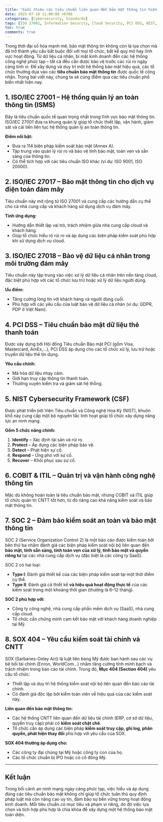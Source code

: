 ```yaml
---
title: "Giới thiệu các tiêu chuẩn liên quan đến bảo mật thông tin hiện nay"
date: 2025-07-10 11:00:00 +0700
categories: [Cybersecurity, Standards]
tags: [ISO 27001, Information Security, Cloud Security, PCI DSS, NIST, Data Privacy]
toc: true
comments: true
---
```

Trong thời đại số hóa mạnh mẽ, bảo mật thông tin không còn là lựa chọn mà đã trở thành yêu cầu bắt buộc đối với mọi tổ chức, bất kể quy mô hay lĩnh vực hoạt động. Từ dữ liệu cá nhân, bí mật kinh doanh đến các hệ thống công nghệ phức tạp – tất cả đều cần được bảo vệ trước các rủi ro ngày càng tinh vi. Để xây dựng và duy trì một hệ thống bảo mật hiệu quả, các tổ chức thường dựa vào các **tiêu chuẩn bảo mật thông tin** được quốc tế công nhận. Trong bài viết này, chúng ta sẽ cùng điểm qua các tiêu chuẩn phổ biến nhất hiện nay.

## 1. ISO/IEC 27001 – Hệ thống quản lý an toàn thông tin (ISMS)

Đây là tiêu chuẩn quốc tế quan trọng nhất trong lĩnh vực bảo mật thông tin. ISO/IEC 27001 đưa ra khung quản lý giúp tổ chức thiết lập, vận hành, giám sát và cải tiến liên tục hệ thống quản lý an toàn thông tin.

**Điểm nổi bật:**
- Đưa ra 114 biện pháp kiểm soát bảo mật (Annex A).
- Tập trung vào quản lý rủi ro và bảo vệ tính bảo mật, toàn vẹn và sẵn sàng của thông tin.
- Có thể tích hợp với các tiêu chuẩn ISO khác (ví dụ: ISO 9001, ISO 20000).

## 2. ISO/IEC 27017 – Bảo mật thông tin cho dịch vụ điện toán đám mây

Tiêu chuẩn này mở rộng từ ISO 27001 và cung cấp các hướng dẫn cụ thể cho cả nhà cung cấp và khách hàng sử dụng dịch vụ đám mây.

**Tính ứng dụng:**
- Hướng dẫn thiết lập vai trò, trách nhiệm giữa nhà cung cấp cloud và khách hàng.
- Giúp tổ chức hiểu rõ rủi ro và áp dụng các biện pháp kiểm soát phù hợp khi sử dụng dịch vụ cloud.

## 3. ISO/IEC 27018 – Bảo vệ dữ liệu cá nhân trong môi trường đám mây

Tiêu chuẩn này tập trung vào việc xử lý dữ liệu cá nhân trên nền tảng cloud, đặc biệt phù hợp với các tổ chức lưu trữ hoặc xử lý dữ liệu người dùng.

**Ưu điểm:**
- Tăng cường lòng tin với khách hàng và người dùng cuối.
- Phù hợp với các yêu cầu của luật bảo vệ dữ liệu cá nhân (ví dụ: GDPR, PDP ở Việt Nam).

## 4. PCI DSS – Tiêu chuẩn bảo mật dữ liệu thẻ thanh toán

Được xây dựng bởi Hội đồng Tiêu chuẩn Bảo mật PCI (gồm Visa, Mastercard, AmEx,...), PCI DSS áp dụng cho các tổ chức xử lý, lưu trữ hoặc truyền dữ liệu thẻ tín dụng.

**Yêu cầu chính:**
- Mã hóa dữ liệu nhạy cảm.
- Giới hạn truy cập thông tin thanh toán.
- Thường xuyên kiểm tra và giám sát hệ thống.

## 5. NIST Cybersecurity Framework (CSF)

Được phát triển bởi Viện Tiêu chuẩn và Công nghệ Hoa Kỳ (NIST), khuôn khổ này cung cấp một bộ nguyên tắc linh hoạt giúp tổ chức xây dựng năng lực an ninh mạng.

**Gồm 5 chức năng chính:**
1. **Identify** – Xác định tài sản và rủi ro.
2. **Protect** – Áp dụng các biện pháp bảo vệ.
3. **Detect** – Phát hiện sự cố.
4. **Respond** – Ứng phó với sự cố.
5. **Recover** – Khôi phục sau sự cố.

## 6. COBIT & ITIL – Quản trị và vận hành công nghệ thông tin

Mặc dù không hoàn toàn là tiêu chuẩn bảo mật, nhưng COBIT và ITIL giúp tổ chức quản trị CNTT tốt hơn, từ đó nâng cao khả năng kiểm soát và bảo mật thông tin.

## 7. SOC 2 – Đảm bảo kiểm soát an toàn và bảo mật thông tin

SOC 2 (Service Organization Control 2) là một báo cáo được kiểm toán bởi bên thứ ba nhằm đánh giá các biện pháp kiểm soát nội bộ liên quan đến **bảo mật, tính sẵn sàng, tính toàn vẹn của xử lý, tính bảo mật và quyền riêng tư** tại các nhà cung cấp dịch vụ (đặc biệt là các công ty SaaS).

SOC 2 có hai loại:
- **Type I**: Đánh giá thiết kế của các biện pháp kiểm soát tại một thời điểm cụ thể.
- **Type II**: Đánh giá cả thiết kế **và hiệu quả hoạt động thực tế** của các kiểm soát trong một khoảng thời gian (thường là 6–12 tháng).

**SOC 2 phù hợp với:**
- Công ty công nghệ, nhà cung cấp phần mềm dịch vụ (SaaS), nhà cung cấp cloud.
- Tổ chức cần chứng minh cam kết bảo mật với khách hàng doanh nghiệp tại Mỹ.

## 8. SOX 404 – Yêu cầu kiểm soát tài chính và CNTT

SOX (Sarbanes-Oxley Act) là luật liên bang Mỹ được ban hành sau các vụ bê bối tài chính (Enron, WorldCom...) nhằm tăng cường tính minh bạch và trách nhiệm trong báo cáo tài chính. Trong đó, **Mục 404 (Section 404)** yêu cầu tổ chức:
- Thiết lập và duy trì hệ thống kiểm soát nội bộ liên quan đến báo cáo tài chính.
- Có đánh giá độc lập bởi kiểm toán viên về hiệu quả của các kiểm soát này.

**Liên quan đến bảo mật thông tin:**
- Các hệ thống CNTT liên quan đến dữ liệu tài chính (ERP, cơ sở dữ liệu, quyền truy cập) phải có **kiểm soát chặt chẽ**.
- Tổ chức cần áp dụng các biện pháp **kiểm soát truy cập, ghi log, phân quyền, phát hiện thay đổi** phù hợp với yêu cầu của SOX.

**SOX 404 thường áp dụng cho:**
- Các công ty đại chúng tại Mỹ hoặc công ty con của họ.
- Các tổ chức chuẩn bị IPO hoặc có cổ đông Mỹ.

---

## Kết luận

Trong bối cảnh an ninh mạng ngày càng phức tạp, việc hiểu và áp dụng đúng các tiêu chuẩn bảo mật không chỉ giúp tổ chức tuân thủ quy định pháp luật mà còn nâng cao uy tín, đảm bảo sự bền vững trong hoạt động kinh doanh. Mỗi tiêu chuẩn có mục tiêu và phạm vi riêng, do đó việc lựa chọn và tích hợp phù hợp là chìa khóa để xây dựng một hệ thống bảo mật toàn diện.